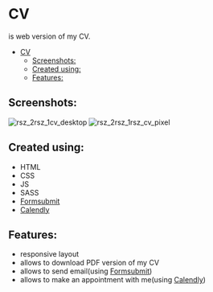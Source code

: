 # CV
is web version of my CV.

- [CV](#cv)
  - [Screenshots:](#screenshots)
  - [Created using:](#created-using)
  - [Features:](#features)

## Screenshots:

![rsz_2rsz_1cv_desktop](https://user-images.githubusercontent.com/75176258/144755345-dd2e71c5-97cc-404d-a908-ebc43a53cbce.jpg)
![rsz_2rsz_1rsz_cv_pixel](https://user-images.githubusercontent.com/75176258/144755343-53b378f4-85f9-4025-848e-d0ae7d458ef3.jpg)

## Created using:
- HTML <br>
- CSS  <br>
- JS  <br>
- SASS <br>
- [Formsubmit](https://formsubmit.co/)<br>
- [Calendly](https://calendly.com/) <br>

## Features:
- responsive layout <br>
- allows to download PDF version of my CV <br>
- allows to send email(using [Formsubmit](https://formsubmit.co/)) <br>
- allows to make an appointment with me(using [Calendly](https://calendly.com/))
